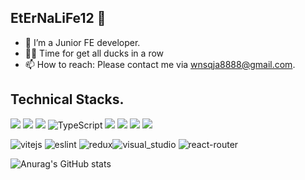 ## EtErNaLiFe12 👋

- 🌱 I’m a Junior FE developer.
- 🤔✨ Time for get all ducks in a row
- 📫 How to reach: Please contact me via wnsqja8888@gmail.com.

## Technical Stacks.
<img src="https://img.shields.io/badge/html5-E34F26?style=for-the-badge&logo=html5&logoColor=white" /> <img src="https://img.shields.io/badge/css3-1572B6?style=for-the-badge&logo=css3&logoColor=white" /> <img src="https://img.shields.io/badge/javascript-F7DF1E?style=for-the-badge&logo=javascript&logoColor=black" /> ![TypeScript](https://img.shields.io/badge/-TypeScript-007ACC?style=for-the-badge&logo=typescript&logoColor=white) <img src="https://img.shields.io/badge/react native-61DAFB?style=for-the-badge&logo=react native&logoColor=black" /> <img src="https://img.shields.io/badge/react-61DAFB?style=for-the-badge&logo=react&logoColor=black" /> <img src="https://img.shields.io/badge/nextjs-green?style=for-the-badge&logo=nextjs&logoColor=green"/>  <img src="https://img.shields.io/badge/github-181717?style=for-the-badge&logo=github&logoColor=white" />

![vitejs](https://badges.aleen42.com/src/vitejs.svg) ![eslint](https://badges.aleen42.com/src/eslint.svg) ![redux](https://badges.aleen42.com/src/redux.svg)![visual_studio](https://badges.aleen42.com/src/visual_studio.svg) ![react-router](https://badges.aleen42.com/src/react-router.svg)


![Anurag's GitHub stats](https://github-readme-stats.vercel.app/api?username=EtErNaLiFe12&show_icons=true&theme=radical)
